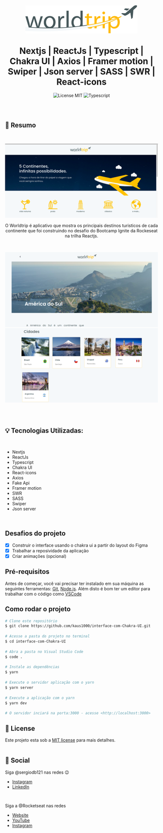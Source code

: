 
<br />
<br />
<h1 align="center">
   <img src="public/logo.svg">
 
  <br />
  <br />
  Nextjs | ReactJs | Typescript | Chakra UI | Axios | Framer motion | Swiper | Json server | SASS | SWR | React-icons
</h1>

<p align="center">
  <img alt="License MIT" src="https://img.shields.io/badge/License-MIT-%2398C611" />
  <img alt="Typescript" src="https://img.shields.io/badge/Main%20lenguage-Typescript-%232F74C0" /> <br />
</p> 
<br />
<br />

## :bookmark: Resumo
<br />

<p align="center">
    <img src ="./.github/print.png" > 
</p>
<p align="center">
O <span>Worldtrip</span> é aplicativo que mostra os principais destinos turisticos de cada continente que foi construindo no desafio do Bootcamp Ignite da Rockeseat na trilha Reactjs.
</p>
<br />
<p align="center">
<img src ="./.github/print3.png" > 
<img src ="./.github/print2.png" > 
</p>

<br />


<br />

## :bulb: Tecnologias Utilizadas:
<br />

- Nextjs
- ReactJs
- Typescript
- Chakra UI
- React-icons
- Axios
- Fake Api 
- Framer motion
- SWR
- SASS
- Swiper
- Json server

<br />


## Desafios do projeto
  - [x] Construir o interface usando o chakra ui a partir do layout do Figma
  - [x] Trabalhar a reposividade da aplicação
  - [x] Criar animações (opcional) 

## Pré-requisitos

Antes de começar, você vai precisar ter instalado em sua máquina as seguintes ferramentas:
[Git](https://git-scm.com), [Node.js](https://nodejs.org/en/). 
Além disto é bom ter um editor para trabalhar com o código como [VSCode](https://code.visualstudio.com/)


## Como rodar o projeto

```bash
# Clone este repositório
$ git clone https://github.com/kaus1000/interface-com-Chakra-UI.git

# Acesse a pasta do projeto no terminal
$ cd interface-com-Chakra-UI

# Abra a pasta no Visual Studio Code
$ code .

# Instale as dependências
$ yarn

# Execute o servidor aplicação com o yarn
$ yarn server

# Execute a aplicação com o yarn
$ yarn dev

# O servidor inciará na porta:3000 - acesse <http://localhost:3000>
```


## :memo: License

Este projeto esta sob a [MIT license](LICENSE) para mais detalhes.
<br />
<br />

## :wave: Social

Siga @sergiodb121 nas redes :wink:
<br />

- [Instagram](https://www.instagram.com/sergiodb121/)
- [LinkedIn](https://www.linkedin.com/in/s%C3%A9rgio-damaceno-botelho-ab9a24184/)

<br />

Siga a @Rocketseat nas redes
<br />

- [Website](https://rocketseat.com.br/)
- [YouTube](https://www.youtube.com/channel/UCSfwM5u0Kce6Cce8_S72olg)
- [Instagram](https://www.instagram.com/rocketseat_oficial/?hl=pt-br)

